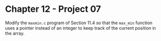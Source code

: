 # Chapter 12 - Project 07

Modify the `maxmin.c` program of Section 11.4 so that the `max_min` function
uses a pointer instead of an integer to keep track of the current position in
the array.
